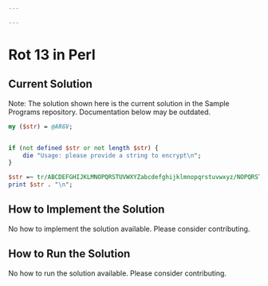 ```yaml
---

---
```


# Rot 13 in Perl

## Current Solution

Note: The solution shown here is the current solution in the Sample Programs repository. Documentation below may be outdated.

```Perl
my ($str) = @ARGV;


if (not defined $str or not length $str) {
    die "Usage: please provide a string to encrypt\n";
}

$str =~ tr/ABCDEFGHIJKLMNOPQRSTUVWXYZabcdefghijklmnopqrstuvwxyz/NOPQRSTUVWXYZABCDEFGHIJKLMnopqrstuvwxyzabcdefghijklm/;
print $str . "\n";

```

## How to Implement the Solution

No how to implement the solution available. Please consider contributing.

## How to Run the Solution

No how to run the solution available. Please consider contributing.
